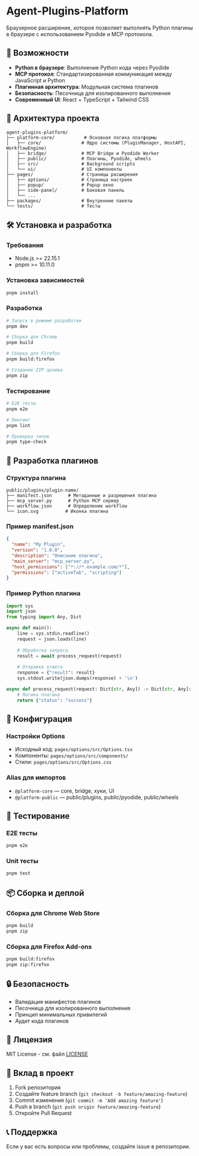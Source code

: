 # Agent-Plugins-Platform

Браузерное расширение, которое позволяет выполнять Python плагины в браузере с использованием Pyodide и MCP протокола.

## 🚀 Возможности

- **Python в браузере**: Выполнение Python кода через Pyodide
- **MCP протокол**: Стандартизированная коммуникация между JavaScript и Python
- **Плагинная архитектура**: Модульная система плагинов
- **Безопасность**: Песочница для изолированного выполнения
- **Современный UI**: React + TypeScript + Tailwind CSS

## 📁 Архитектура проекта

```
agent-plugins-platform/
├── platform-core/           # Основная логика платформы
│   ├── core/               # Ядро системы (PluginManager, HostAPI, WorkflowEngine)
│   ├── bridge/             # MCP Bridge и Pyodide Worker
│   ├── public/             # Плагины, Pyodide, wheels
│   ├── src/                # Background scripts
│   └── ui/                 # UI компоненты
├── pages/                  # Страницы расширения
│   ├── options/            # Страница настроек
│   ├── popup/              # Popup окно
│   ├── side-panel/         # Боковая панель
│   └── ...
├── packages/               # Внутренние пакеты
└── tests/                  # Тесты
```

## 🛠️ Установка и разработка

### Требования
- Node.js >= 22.15.1
- pnpm >= 10.11.0

### Установка зависимостей
```bash
pnpm install
```

### Разработка
```bash
# Запуск в режиме разработки
pnpm dev

# Сборка для Chrome
pnpm build

# Сборка для Firefox
pnpm build:firefox

# Создание ZIP архива
pnpm zip
```

### Тестирование
```bash
# E2E тесты
pnpm e2e

# Линтинг
pnpm lint

# Проверка типов
pnpm type-check
```

## 🔌 Разработка плагинов

### Структура плагина
```
public/plugins/plugin-name/
├── manifest.json      # Метаданные и разрешения плагина
├── mcp_server.py      # Python MCP сервер
├── workflow.json      # Определение workflow
└── icon.svg          # Иконка плагина
```

### Пример manifest.json
```json
{
  "name": "My Plugin",
  "version": "1.0.0",
  "description": "Описание плагина",
  "main_server": "mcp_server.py",
  "host_permissions": ["*://*.example.com/*"],
  "permissions": ["activeTab", "scripting"]
}
```

### Пример Python плагина
```python
import sys
import json
from typing import Any, Dict

async def main():
    line = sys.stdin.readline()
    request = json.loads(line)
    
    # Обработка запроса
    result = await process_request(request)
    
    # Отправка ответа
    response = {"result": result}
    sys.stdout.write(json.dumps(response) + '\n')

async def process_request(request: Dict[str, Any]) -> Dict[str, Any]:
    # Логика плагина
    return {"status": "success"}
```

## 🔧 Конфигурация

### Настройки Options
- Исходный код: `pages/options/src/Options.tsx`
- Компоненты: `pages/options/src/components/`
- Стили: `pages/options/src/Options.css`

### Alias для импортов
- `@platform-core` — core, bridge, хуки, UI
- `@platform-public` — public/plugins, public/pyodide, public/wheels

## 🧪 Тестирование

### E2E тесты
```bash
pnpm e2e
```

### Unit тесты
```bash
pnpm test
```

## 📦 Сборка и деплой

### Сборка для Chrome Web Store
```bash
pnpm build
pnpm zip
```

### Сборка для Firefox Add-ons
```bash
pnpm build:firefox
pnpm zip:firefox
```

## 🔒 Безопасность

- Валидация манифестов плагинов
- Песочница для изолированного выполнения
- Принцип минимальных привилегий
- Аудит кода плагинов

## 📄 Лицензия

MIT License - см. файл [LICENSE](LICENSE)

## 🤝 Вклад в проект

1. Fork репозитория
2. Создайте feature branch (`git checkout -b feature/amazing-feature`)
3. Commit изменения (`git commit -m 'Add amazing feature'`)
4. Push в branch (`git push origin feature/amazing-feature`)
5. Откройте Pull Request

## 📞 Поддержка

Если у вас есть вопросы или проблемы, создайте issue в репозитории.
